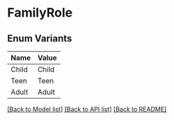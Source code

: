 # FamilyRole

## Enum Variants

| Name | Value |
|---- | -----|
| Child | Child |
| Teen | Teen |
| Adult | Adult |


[[Back to Model list]](../README.md#documentation-for-models) [[Back to API list]](../README.md#documentation-for-api-endpoints) [[Back to README]](../README.md)


